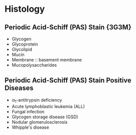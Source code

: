 # Histology

## Periodic Acid-Schiff (PAS) Stain {3G3M}

- Glycogen
- Glycoprotein
- Glycolipid
- Mucin
- Membrane :: basement membrane
- Mucopolysaccharides

## Periodic Acid-Schiff (PAS) Stain Positive Diseases

- α<sub>1</sub>-antitrypsin deficiency
- Acute lymphoblastic leukemia (ALL)
- Fungal infection
- Glycogen storage disease (GSD)
- Nodular glomerulosclerosis
- Whipple's disease
